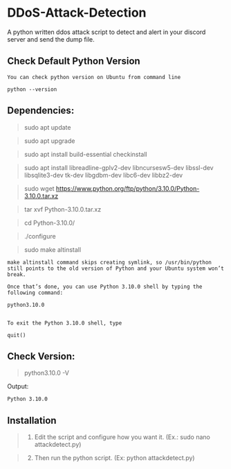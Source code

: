 # DDoS-Attack-Detection
A python written ddos attack script to detect and alert in your discord server and send the dump file.

## Check Default Python Version

```
You can check python version on Ubuntu from command line

python --version
```

## Dependencies:

> sudo apt update

> sudo apt upgrade

> sudo apt install build-essential checkinstall

> sudo apt install libreadline-gplv2-dev libncursesw5-dev libssl-dev libsqlite3-dev tk-dev libgdbm-dev libc6-dev libbz2-dev

> sudo wget https://www.python.org/ftp/python/3.10.0/Python-3.10.0.tar.xz

> tar xvf Python-3.10.0.tar.xz

> cd Python-3.10.0/

> ./configure

> sudo make altinstall

```
make altinstall command skips creating symlink, so /usr/bin/python still points to the old version of Python and your Ubuntu system won’t break.

Once that’s done, you can use Python 3.10.0 shell by typing the following command:

python3.10.0


To exit the Python 3.10.0 shell, type

quit()
```

## Check Version:

> python3.10.0 -V

Output:
```
Python 3.10.0
```

## Installation

> 1. Edit the script and configure how you want it. (Ex.: sudo nano attackdetect.py)

> 2. Then run the python script. (Ex: python attackdetect.py)
